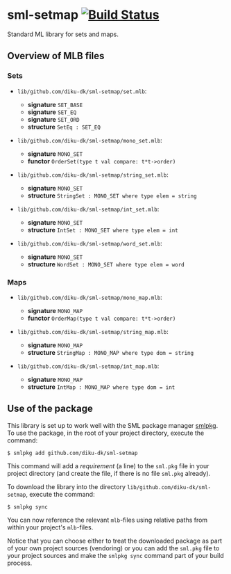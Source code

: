 # sml-setmap [![Build Status](https://travis-ci.org/diku-dk/sml-setmap.svg?branch=master)](https://travis-ci.org/diku-dk/sml-setmap)

Standard ML library for sets and maps.

## Overview of MLB files

### Sets

- `lib/github.com/diku-dk/sml-setmap/set.mlb`:

  - **signature** `SET_BASE`
  - **signature** `SET_EQ`
  - **signature** `SET_ORD`
  - **structure** `SetEq : SET_EQ`

- `lib/github.com/diku-dk/sml-setmap/mono_set.mlb`:

  - **signature** `MONO_SET`
  - **functor** `OrderSet(type t val compare: t*t->order)`

- `lib/github.com/diku-dk/sml-setmap/string_set.mlb`:

  - **signature** `MONO_SET`
  - **structure** `StringSet : MONO_SET where type elem = string`

- `lib/github.com/diku-dk/sml-setmap/int_set.mlb`:

  - **signature** `MONO_SET`
  - **structure** `IntSet : MONO_SET where type elem = int`

- `lib/github.com/diku-dk/sml-setmap/word_set.mlb`:

  - **signature** `MONO_SET`
  - **structure** `WordSet : MONO_SET where type elem = word`

### Maps

- `lib/github.com/diku-dk/sml-setmap/mono_map.mlb`:

  - **signature** `MONO_MAP`
  - **functor** `OrderMap(type t val compare: t*t->order)`

- `lib/github.com/diku-dk/sml-setmap/string_map.mlb`:

  - **signature** `MONO_MAP`
  - **structure** `StringMap : MONO_MAP where type dom = string`

- `lib/github.com/diku-dk/sml-setmap/int_map.mlb`:

  - **signature** `MONO_MAP`
  - **structure** `IntMap : MONO_MAP where type dom = int`



## Use of the package

This library is set up to work well with the SML package manager
[smlpkg]().  To use the package, in the root of your project
directory, execute the command:

```
$ smlpkg add github.com/diku-dk/sml-setmap
```

This command will add a _requirement_ (a line) to the `sml.pkg` file in your
project directory (and create the file, if there is no file `sml.pkg`
already).

To download the library into the directory
`lib/github.com/diku-dk/sml-setmap`, execute the command:

```
$ smlpkg sync
```

You can now reference the relevant `mlb`-files using relative paths from
within your project's `mlb`-files.

Notice that you can choose either to treat the downloaded package as
part of your own project sources (vendoring) or you can add the
`sml.pkg` file to your project sources and make the `smlpkg sync`
command part of your build process.
